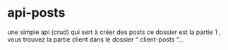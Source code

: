 # api-posts

une simple api (crud) qui sert à créer des posts
ce dossier est la partie 1 ,  vous trouvez la partie client dans  le dossier " client-posts "...
